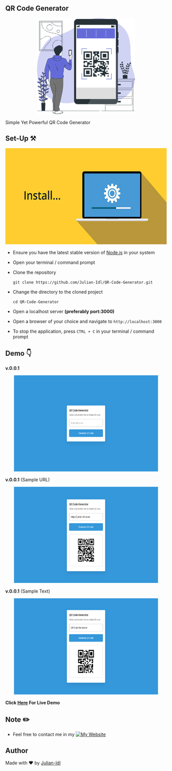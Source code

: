 ## QR Code Generator

<p align = "center"><img src = "./assets/images/qr-img-1.png" height = 300 alt = "Wallet Icon"></p>

Simple Yet Powerful QR Code Generator



## Set-Up ⚒️

<p align = "center"><img src = "./assets/images/istockphoto-615991428-612x612.jpg" height = 300 alt = "SetUp Icon"></p>

- Ensure you have the latest stable version of [Node.js](https://nodejs.dev/en/learn/how-to-install-nodejs/) in your system

- Open your terminal / command prompt

- Clone the repository 
    ```
    git clone https://github.com/Julian-Idl/QR-Code-Generator.git
    ```
- Change the directory to the cloned project
    
    ```
    cd QR-Code-Generator
    ```
- Open a localhost server **(preferably port:3000)**

- Open a browser of your choice and navigate to  `http://localhost:3000`

- To stop the application, press `CTRL + C` in your terminal / command prompt

## Demo 👇

**v.0.0.1**


<p align = "center"><img src = "./assets/images/Screenshot 2023-05-12 100657.png" height = 300 width = 450 alt = "AITranscriber Snapshotv1"></p>

**v.0.0.1** (Sample URL)
<p align = "center"><img src = "./assets/images/URLPreview.png" height = 300 width = 450 alt = "AITranscriber Snapshot v1"></p>

**v.0.0.1** (Sample Text)
<p align = "center"><img src = "./assets/images/TextPreview.png" height = 300 width = 450 alt = "AITranscriber Snapshot v1"></p>

**Click [Here](http://qr-code-generator.julianidl.repl.co/) For Live Demo**

## Note ✏️

- Feel free to contact me in my  [![My Website](https://img.shields.io/website?down_color=Red&down_message=Offline&style=for-the-badge&up_color=Green&up_message=Online&url=https%3A%2F%2Fjulian-idl.codes)](https://julian-idl.codes)

## Author

Made with ♥ by [Julian-Idl](julian-idl.codes)